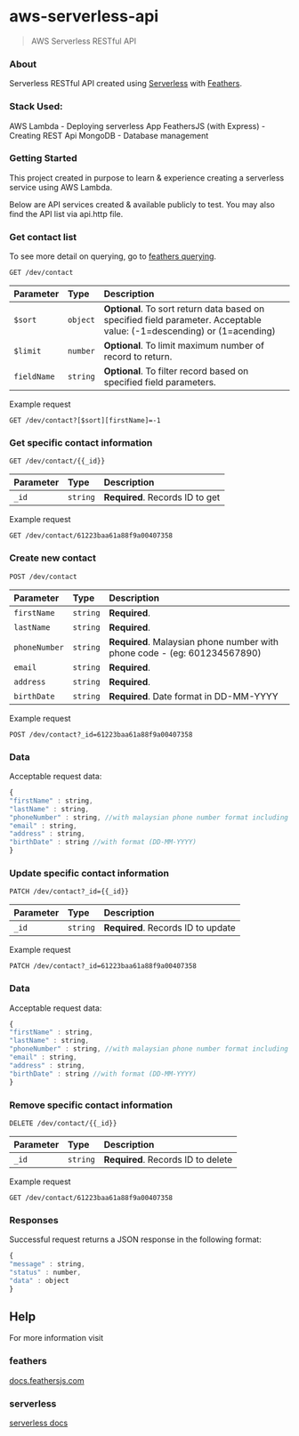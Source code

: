 # aws-serverless-api

> AWS Serverless RESTful API

### About

Serverless RESTful API created using [Serverless](https://www.serverless.com/framework/docs/getting-started) with [Feathers](http://feathersjs.com).
  



### Stack Used:

AWS Lambda - Deploying serverless App
FeathersJS (with Express) - Creating REST Api
MongoDB - Database management
 



### Getting Started

This project created in purpose to learn & experience creating a serverless service using AWS Lambda.

Below are API services created & available publicly to test. You may also find the API list via api.http file.




### Get contact list

To see more detail on querying, go to [feathers querying](https://docs.feathersjs.com/api/databases/querying.html).




```http
GET /dev/contact
```
| Parameter | Type | Description |
| :--- | :--- | :--- |
| `$sort` | `object` | **Optional**. To sort return data based on specified field parameter. Acceptable value: (-1=descending) or (1=acending) |
| `$limit` | `number` | **Optional**. To limit maximum number of record to return. |
| `fieldName` | `string` | **Optional**. To filter record based on specified field parameters. |


Example request
```http
GET /dev/contact?[$sort][firstName]=-1
```




### Get specific contact information

```http
GET /dev/contact/{{_id}}
```
| Parameter | Type | Description |
| :--- | :--- | :--- |
| `_id` | `string` | **Required**. Records ID to get |


Example request
```http
GET /dev/contact/61223baa61a88f9a00407358
```



### Create new contact

```http
POST /dev/contact
```
| Parameter | Type | Description |
| :--- | :--- | :--- |
| `firstName` | `string` | **Required**. |
| `lastName` | `string` | **Required**. |
| `phoneNumber` | `string` | **Required**. Malaysian phone number with phone code - (eg: 601234567890) |
| `email` | `string` | **Required**.  |
| `address` | `string` | **Required**. |
| `birthDate` | `string` | **Required**. Date format in DD-MM-YYYY |


Example request
```http
POST /dev/contact?_id=61223baa61a88f9a00407358
```


### Data

Acceptable request data: 

```javascript
{
"firstName" : string,
"lastName" : string,
"phoneNumber" : string, //with malaysian phone number format including phone code,
"email" : string,
"address" : string,
"birthDate" : string //with format (DD-MM-YYYY)
}
```



### Update specific contact information

```http
PATCH /dev/contact?_id={{_id}}
```
| Parameter | Type | Description |
| :--- | :--- | :--- |
| `_id` | `string` | **Required**. Records ID to update |


Example request
```http
PATCH /dev/contact?_id=61223baa61a88f9a00407358
```


### Data

Acceptable request data: 

```javascript
{
"firstName" : string,
"lastName" : string,
"phoneNumber" : string, //with malaysian phone number format including phone code,
"email" : string,
"address" : string,
"birthDate" : string //with format (DD-MM-YYYY)
}
```



### Remove specific contact information

```http
DELETE /dev/contact/{{_id}}
```
| Parameter | Type | Description |
| :--- | :--- | :--- |
| `_id` | `string` | **Required**. Records ID to delete |


Example request
```http
GET /dev/contact/61223baa61a88f9a00407358
```




### Responses
Successful request returns a JSON response in the following format:
```javascript
{
"message" : string,
"status" : number,
"data" : object
}
```



## Help

For more information visit

### ****feathers****
[docs.feathersjs.com](http://docs.feathersjs.com)

### ****serverless****
[serverless docs](https://www.serverless.com/framework/docs/guides/)
